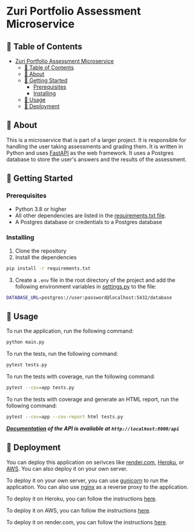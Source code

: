 # Zuri Portfolio Assessment Microservice

## 📝 Table of Contents

- [Zuri Portfolio Assessment Microservice](#zuri-portfolio-assessment-microservice)
  - [📝 Table of Contents](#-table-of-contents)
  - [🧐 About ](#-about-)
  - [🏁 Getting Started ](#-getting-started-)
    - [Prerequisites](#prerequisites)
    - [Installing](#installing)
  - [🎈 Usage ](#-usage-)
  - [🚀 Deployment ](#-deployment-)

## 🧐 About <a name = "about"></a>
<!-- some fix -->
This is a microservice that is part of a larger project. It is responsible for handling the user taking assessments and grading them. It is written in Python and uses [FastAPI](fastapi.com) as the web framework. It uses a Postgres database to store the user's answers and the results of the assessment.

## 🏁 Getting Started <a name = "getting_started"></a>

### Prerequisites

- Python 3.8 or higher
- All other dependencies are listed in the [requirements.txt file](requirements.txt).
- A Postgres database or credentials to a Postgres database

### Installing

1. Clone the repository
2. Install the dependencies

```bash
pip install -r requirements.txt
```

3. Create a `.env` file in the root directory of the project and add the following environment variables in [settings.py](app/settings.py) to the file:

```bash
DATABASE_URL=postgres://user:password@localhost:5432/database
```

## 🎈 Usage <a name="usage"></a>

To run the application, run the following command:

```bash
python main.py
```


To run the tests, run the following command:

```bash
pytest tests.py
```

To run the tests with coverage, run the following command:

```bash
pytest --cov=app tests.py
```

To run the tests with coverage and generate an HTML report, run the following command:

```bash
pytest --cov=app --cov-report html tests.py
```

***[Documentation](http://localhost:8000/api) of the API is available at `http://localhost:8000/api`***


## 🚀 Deployment <a name = "deployment"></a>

You can deploy this application on serivces like [render.com](https://render.com/), [Heroku](https://www.heroku.com/), or [AWS](https://aws.amazon.com/). You can also deploy it on your own server.

To deploy it on your own server, you can use [gunicorn](https://gunicorn.org/) to run the application. You can also use [nginx](https://www.nginx.com/) as a reverse proxy to the application.

To deploy it on Heroku, you can follow the instructions [here](https://devcenter.heroku.com/articles/getting-started-with-python).

To deploy it on AWS, you can follow the instructions [here](https://docs.aws.amazon.com/elasticbeanstalk/latest/dg/create-deploy-python-flask.html).

To deploy it on render.com, you can follow the instructions [here](https://render.com/docs/deploy-fastapi).
